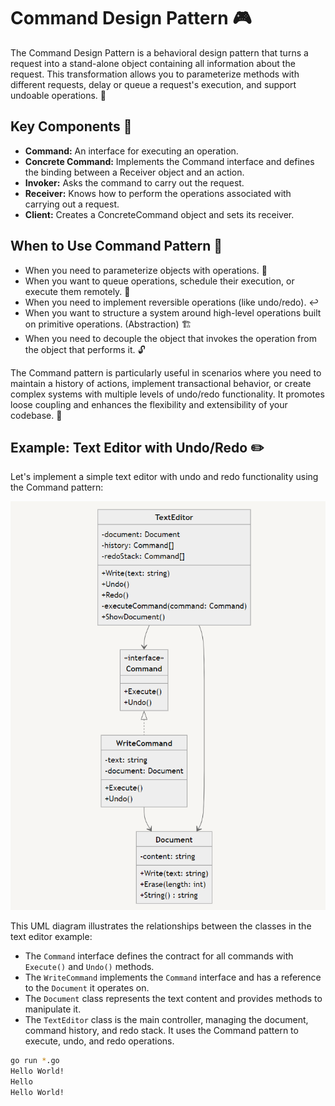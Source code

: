 # Command Design Pattern 🎮

The Command Design Pattern is a behavioral design pattern that turns a request into a stand-alone object containing all information about the request. This transformation allows you to parameterize methods with different requests, delay or queue a request's execution, and support undoable operations. 🔄

## Key Components 🧩

- **Command:** An interface for executing an operation.
- **Concrete Command:** Implements the Command interface and defines the binding between a Receiver object and an action.
- **Invoker:** Asks the command to carry out the request.
- **Receiver:** Knows how to perform the operations associated with carrying out a request.
- **Client:** Creates a ConcreteCommand object and sets its receiver.

## When to Use Command Pattern 🤔

- When you need to parameterize objects with operations. 🔧
- When you want to queue operations, schedule their execution, or execute them remotely. 📅
- When you need to implement reversible operations (like undo/redo). ↩️
- When you want to structure a system around high-level operations built on primitive operations. (Abstraction) 🏗️
- When you need to decouple the object that invokes the operation from the object that performs it. 🔓

The Command pattern is particularly useful in scenarios where you need to maintain a history of actions, implement transactional behavior, or create complex systems with multiple levels of undo/redo functionality. It promotes loose coupling and enhances the flexibility and extensibility of your codebase. 🚀

## Example: Text Editor with Undo/Redo ✏️

Let's implement a simple text editor with undo and redo functionality using the Command pattern:

![alt text](image.png)

This UML diagram illustrates the relationships between the classes in the text editor example:

- The `Command` interface defines the contract for all commands with `Execute()` and `Undo()` methods.
- The `WriteCommand` implements the `Command` interface and has a reference to the `Document` it operates on.
- The `Document` class represents the text content and provides methods to manipulate it.
- The `TextEditor` class is the main controller, managing the document, command history, and redo stack. It uses the Command pattern to execute, undo, and redo operations.

```bash
go run *.go
Hello World!
Hello 
Hello World!
```

